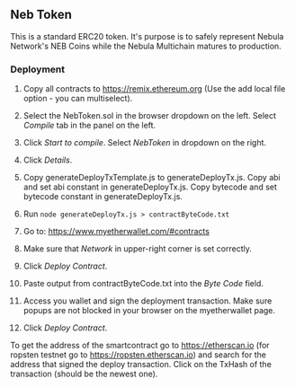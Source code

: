 ## Neb Token
This is a standard ERC20 token. It's purpose is to safely represent Nebula Network's NEB Coins while the Nebula Multichain matures to production.

### Deployment
1. Copy all contracts to https://remix.ethereum.org
   (Use the add local file option - you can multiselect).

1. Select the NebToken.sol in the browser dropdown on the left.
   Select *Compile* tab in the panel on the left.

1. Click *Start to compile*. Select *NebToken* in dropdown on the right.

1. Click *Details*.

1. Copy generateDeployTxTemplate.js to generateDeployTx.js.
   Copy abi and set abi constant in generateDeployTx.js.
   Copy bytecode and set bytecode constant in generateDeployTx.js.

1. Run `node generateDeployTx.js > contractByteCode.txt`

1. Go to: https://www.myetherwallet.com/#contracts

1. Make sure that *Network* in upper-right corner is set correctly.

1. Click *Deploy Contract*.

1. Paste output from contractByteCode.txt into the *Byte Code* field.

1. Access you wallet and sign the deployment transaction.
   Make sure popups are not blocked in your browser on the myetherwallet page.

1. Click *Deploy Contract*.

To get the address of the smartcontract go to https://etherscan.io (for ropsten testnet go to https://ropsten.etherscan.io)
and search for the address that signed the deploy transaction. Click on the TxHash of the transaction (should be the newest one).

